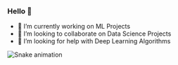 <!--
**rishikasinha7/rishikasinha7** is a ✨ _special_ ✨ repository because its `README.md` (this file) appears on your GitHub profile.

-->


### Hello 👋

- 🔭 I’m currently working on ML Projects
- 👯 I’m looking to collaborate on Data Science Projects
- 🤔 I’m looking for help with Deep Learning Algorithms


<!-- Actual text -->

![Snake animation](https://github.com/rishikasinha7/rishikasinha7/blob/output/github-contribution-grid-snake.svg)
